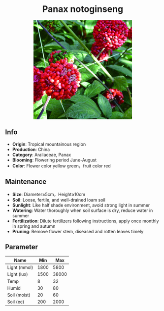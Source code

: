 <h1 align='center'>Panax notoginseng</h1>
<p align="center">
    <img 
        align='center'
        width='320'
        src="../images/panax notoginseng.png" 
        alt='Panax notoginseng' />
</p>

## Info

 - **Origin**: Tropical mountainous region
 - **Production**: China
 - **Category**: Araliaceae, Panax
 - **Blooming**: Flowering period June-August
 - **Color**: Flower color yellow green，fruit color red

## Maintenance

 - **Size**: Diameter≥5cm，Height≥10cm
 - **Soil**: Loose, fertile, and well-drained loam soil
 - **Sunlight**: Like half shade environment, avoid strong light in summer
 - **Watering**: Water thoroughly when soil surface is dry, reduce water in summer
 - **Fertilization**: Dilute fertilizers following instructions, apply once monthly in spring and autumn
 - **Pruning**: Remove flower stem, diseased and rotten leaves timely

## Parameter

| Name         | Min  | Max   |
|--------------|------|-------|
| Light (mmol) | 1800 | 5800  |
| Light (lux)  | 1500 | 38000 |
| Temp         | 8    | 32    |
| Humid        | 30   | 80    |
| Soil (moist) | 20   | 60    |
| Soil (ec)    | 200  | 2000  |